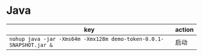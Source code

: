 # Java
key | action 
-- | --
`nohup java -jar -Xms64m -Xmx128m demo-token-0.0.1-SNAPSHOT.jar &` | 启动
